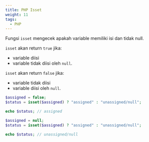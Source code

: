 ```yaml
---
title: PHP Isset
weight: 11
tags:
  - PHP
---
```


Fungsi `isset` mengecek apakah variable memiliki isi dan tidak null.

`isset` akan return `true` jika:
- variable diisi
- variable tidak diisi oleh `null`.

`isset` akan return `false` jika:
- variable tidak diisi
- variable diisi oleh `null`.

```php
$assigned = false;
$status = isset($assigned) ? "assigned" : "unassigned/null";

echo $status; // assigned
```

```php
$assigned = null;
$status = isset($assigned) ? "assigned" : "unassigned/null";

echo $status; // unassigned/null
```
